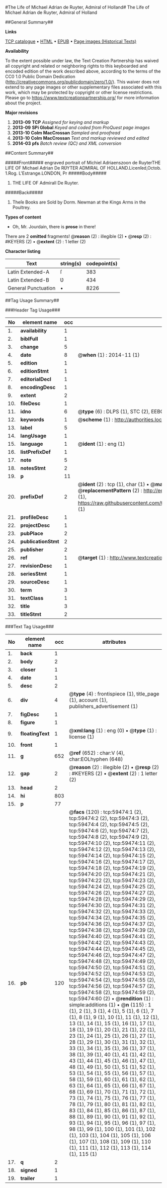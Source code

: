 #The Life of Michael Adrian de Ruyter, Admiral of Holland#
The Life of Michael Adrian de Ruyter, Admiral of Holland

##General Summary##

**Links**

[TCP catalogue](http://www.ota.ox.ac.uk/tcp/)  • 
[HTML](http://tei.it.ox.ac.uk/tcp/Texts-HTML/free/A48/A48418.html)  • 
[EPUB](http://tei.it.ox.ac.uk/tcp/Texts-EPUB/free/A48/A48418.epub) • 
[Page images (Historical Texts)](https://historicaltexts.jisc.ac.uk/eebo-12320808e)

**Availability**

To the extent possible under law, the Text Creation Partnership has waived all copyright and related or neighboring rights to this keyboarded and encoded edition of the work described above, according to the terms of the CC0 1.0 Public Domain Dedication (http://creativecommons.org/publicdomain/zero/1.0/). This waiver does not extend to any page images or other supplementary files associated with this work, which may be protected by copyright or other license restrictions. Please go to https://www.textcreationpartnership.org/ for more information about the project.

**Major revisions**

1. __2013-09__ __TCP__ *Assigned for keying and markup*
1. __2013-09__ __SPi Global__ *Keyed and coded from ProQuest page images*
1. __2013-10__ __Colm MacCrossan__ *Sampled and proofread*
1. __2013-10__ __Colm MacCrossan__ *Text and markup reviewed and edited*
1. __2014-03__ __pfs__ *Batch review (QC) and XML conversion*

##Content Summary##

#####Front#####
engraved portrait of Michiel Adriaenszoon de RuyterTHE LIFE OF Michael Adrian De RƲYTER ADMIRAL OF HOLLAND.Licenſed,Octob. 1.Rog. L'Estrange.LONDON, Pr
#####Body#####

1. THE LIFE OF Admirall De Ruyter.

#####Back#####

1. Theſe Books are Sold by Dorm. Newman at the Kings Arms in the Poultrey.

**Types of content**

  * Oh, Mr. Jourdain, there is **prose** in there!

There are 2 **omitted** fragments! 
 @__reason__ (2) : illegible (2)  •  @__resp__ (2) : #KEYERS (2)  •  @__extent__ (2) : 1 letter (2)

**Character listing**


|Text|string(s)|codepoint(s)|
|---|---|---|
|Latin Extended-A|ſ|383|
|Latin Extended-B|Ʋ|434|
|General Punctuation|•|8226|

##Tag Usage Summary##

###Header Tag Usage###

|No|element name|occ|attributes|
|---|---|---|---|
|1.|__availability__|1||
|2.|__biblFull__|1||
|3.|__change__|5||
|4.|__date__|8| @__when__ (1) : 2014-11 (1)|
|5.|__edition__|1||
|6.|__editionStmt__|1||
|7.|__editorialDecl__|1||
|8.|__encodingDesc__|1||
|9.|__extent__|2||
|10.|__fileDesc__|1||
|11.|__idno__|6| @__type__ (6) : DLPS (1), STC (2), EEBO-CITATION (1), OCLC (1), VID (1)|
|12.|__keywords__|1| @__scheme__ (1) : http://authorities.loc.gov/ (1)|
|13.|__label__|5||
|14.|__langUsage__|1||
|15.|__language__|1| @__ident__ (1) : eng (1)|
|16.|__listPrefixDef__|1||
|17.|__note__|5||
|18.|__notesStmt__|2||
|19.|__p__|11||
|20.|__prefixDef__|2| @__ident__ (2) : tcp (1), char (1)  •  @__matchPattern__ (2) : ([0-9\-]+):([0-9IVX]+) (1), (.+) (1)  •  @__replacementPattern__ (2) : http://eebo.chadwyck.com/downloadtiff?vid=$1&page=$2 (1), https://raw.githubusercontent.com/textcreationpartnership/Texts/master/tcpchars.xml#$1 (1)|
|21.|__profileDesc__|1||
|22.|__projectDesc__|1||
|23.|__pubPlace__|2||
|24.|__publicationStmt__|2||
|25.|__publisher__|2||
|26.|__ref__|1| @__target__ (1) : http://www.textcreationpartnership.org/docs/. (1)|
|27.|__revisionDesc__|1||
|28.|__seriesStmt__|1||
|29.|__sourceDesc__|1||
|30.|__term__|3||
|31.|__textClass__|1||
|32.|__title__|3||
|33.|__titleStmt__|2||


###Text Tag Usage###

|No|element name|occ|attributes|
|---|---|---|---|
|1.|__back__|1||
|2.|__body__|2||
|3.|__closer__|1||
|4.|__date__|1||
|5.|__desc__|2||
|6.|__div__|4| @__type__ (4) : frontispiece (1), title_page (1), account (1), publishers_advertisement (1)|
|7.|__figDesc__|1||
|8.|__figure__|1||
|9.|__floatingText__|1| @__xml:lang__ (1) : eng (0)  •  @__type__ (1) : license (1)|
|10.|__front__|1||
|11.|__g__|652| @__ref__ (652) : char:V (4), char:EOLhyphen (648)|
|12.|__gap__|2| @__reason__ (2) : illegible (2)  •  @__resp__ (2) : #KEYERS (2)  •  @__extent__ (2) : 1 letter (2)|
|13.|__head__|2||
|14.|__hi__|803||
|15.|__p__|77||
|16.|__pb__|120| @__facs__ (120) : tcp:59474:1 (2), tcp:59474:2 (2), tcp:59474:3 (2), tcp:59474:4 (2), tcp:59474:5 (2), tcp:59474:6 (2), tcp:59474:7 (2), tcp:59474:8 (2), tcp:59474:9 (2), tcp:59474:10 (2), tcp:59474:11 (2), tcp:59474:12 (2), tcp:59474:13 (2), tcp:59474:14 (2), tcp:59474:15 (2), tcp:59474:16 (2), tcp:59474:17 (2), tcp:59474:18 (2), tcp:59474:19 (2), tcp:59474:20 (2), tcp:59474:21 (2), tcp:59474:22 (2), tcp:59474:23 (2), tcp:59474:24 (2), tcp:59474:25 (2), tcp:59474:26 (2), tcp:59474:27 (2), tcp:59474:28 (2), tcp:59474:29 (2), tcp:59474:30 (2), tcp:59474:31 (2), tcp:59474:32 (2), tcp:59474:33 (2), tcp:59474:34 (2), tcp:59474:35 (2), tcp:59474:36 (2), tcp:59474:37 (2), tcp:59474:38 (2), tcp:59474:39 (2), tcp:59474:40 (2), tcp:59474:41 (2), tcp:59474:42 (2), tcp:59474:43 (2), tcp:59474:44 (2), tcp:59474:45 (2), tcp:59474:46 (2), tcp:59474:47 (2), tcp:59474:48 (2), tcp:59474:49 (2), tcp:59474:50 (2), tcp:59474:51 (2), tcp:59474:52 (2), tcp:59474:53 (2), tcp:59474:54 (2), tcp:59474:55 (2), tcp:59474:56 (2), tcp:59474:57 (2), tcp:59474:58 (2), tcp:59474:59 (2), tcp:59474:60 (2)  •  @__rendition__ (1) : simple:additions (1)  •  @__n__ (115) : 1 (1), 2 (1), 3 (1), 4 (1), 5 (1), 6 (1), 7 (1), 8 (1), 9 (1), 10 (1), 11 (1), 12 (1), 13 (1), 14 (1), 15 (1), 16 (1), 17 (1), 18 (1), 19 (1), 20 (1), 21 (1), 22 (1), 23 (1), 24 (1), 25 (1), 26 (1), 27 (1), 28 (1), 29 (1), 30 (1), 31 (1), 32 (1), 33 (1), 34 (1), 35 (1), 36 (1), 37 (1), 38 (1), 39 (1), 40 (1), 41 (1), 42 (1), 43 (1), 44 (1), 45 (1), 46 (1), 47 (1), 48 (1), 49 (1), 50 (1), 51 (1), 52 (1), 53 (1), 54 (1), 55 (1), 56 (1), 57 (1), 58 (1), 59 (1), 60 (1), 61 (1), 62 (1), 63 (1), 64 (1), 65 (1), 66 (1), 67 (1), 68 (1), 69 (1), 70 (1), 71 (1), 72 (1), 73 (1), 74 (1), 75 (1), 76 (1), 77 (1), 78 (1), 79 (1), 80 (1), 81 (1), 82 (1), 83 (1), 84 (1), 85 (1), 86 (1), 87 (1), 88 (1), 89 (1), 90 (1), 91 (1), 92 (1), 93 (1), 94 (1), 95 (1), 96 (1), 97 (1), 98 (1), 99 (1), 100 (1), 101 (1), 102 (1), 103 (1), 104 (1), 105 (1), 106 (1), 107 (1), 108 (1), 109 (1), 110 (1), 111 (1), 112 (1), 113 (1), 114 (1), 115 (1)|
|17.|__q__|2||
|18.|__signed__|1||
|19.|__trailer__|1||
